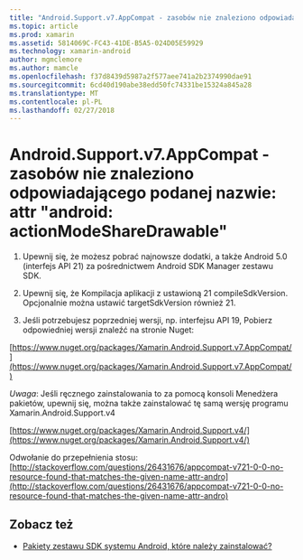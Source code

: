 ```yaml
---
title: "Android.Support.v7.AppCompat - zasobów nie znaleziono odpowiadającego podanej nazwie: attr \"android: actionModeShareDrawable\""
ms.topic: article
ms.prod: xamarin
ms.assetid: 5814069C-FC43-41DE-B5A5-024D05E59929
ms.technology: xamarin-android
author: mgmclemore
ms.author: mamcle
ms.openlocfilehash: f37d8439d5987a2f577aee741a2b2374990dae91
ms.sourcegitcommit: 6cd40d190abe38edd50fc74331be15324a845a28
ms.translationtype: MT
ms.contentlocale: pl-PL
ms.lasthandoff: 02/27/2018
---
```

# <a name="androidsupportv7appcompat---no-resource-found-that-matches-the-given-name-attr-androidactionmodesharedrawable"></a>Android.Support.v7.AppCompat - zasobów nie znaleziono odpowiadającego podanej nazwie: attr "android: actionModeShareDrawable"

1. Upewnij się, że możesz pobrać najnowsze dodatki, a także Android 5.0 (interfejs API 21) za pośrednictwem Android SDK Manager zestawu SDK.

2. Upewnij się, że Kompilacja aplikacji z ustawioną 21 compileSdkVersion. Opcjonalnie można ustawić targetSdkVersion również 21.

3. Jeśli potrzebujesz poprzedniej wersji, np. interfejsu API 19, Pobierz odpowiedniej wersji znaleźć na stronie Nuget:

[https://www.nuget.org/packages/Xamarin.Android.Support.v7.AppCompat/](https://www.nuget.org/packages/Xamarin.Android.Support.v7.AppCompat/)

*Uwaga*: Jeśli ręcznego zainstalowania to za pomocą konsoli Menedżera pakietów, upewnij się, można także zainstalować tę samą wersję programu Xamarin.Android.Support.v4

[https://www.nuget.org/packages/Xamarin.Android.Support.v4/](https://www.nuget.org/packages/Xamarin.Android.Support.v4/)

Odwołanie do przepełnienia stosu: [http://stackoverflow.com/questions/26431676/appcompat-v721-0-0-no-resource-found-that-matches-the-given-name-attr-andro](http://stackoverflow.com/questions/26431676/appcompat-v721-0-0-no-resource-found-that-matches-the-given-name-attr-andro)

## <a name="see-also"></a>Zobacz też

- [Pakiety zestawu SDK systemu Android, które należy zainstalować?](~/android/troubleshooting/questions/install-android-sdk-packages.md)


